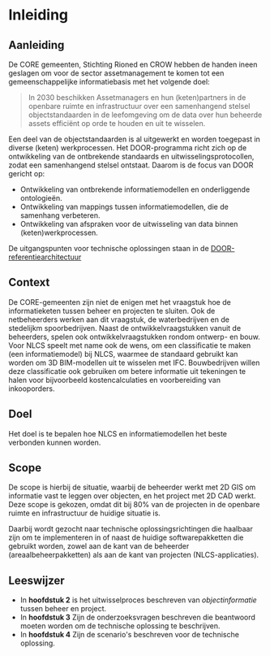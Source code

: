 # Inleiding

## Aanleiding

De CORE gemeenten, Stichting Rioned en CROW hebben de handen ineen geslagen om voor de sector assetmanagement ​te komen tot een gemeenschappelijke informatiebasis met het volgende doel: ​

> In 2030 beschikken Assetmanagers en hun (keten)partners in de openbare ruimte en infrastructuur over een samenhangend stelsel objectstandaarden in de leefomgeving om de data over hun beheerde assets efficiënt op orde te houden en uit te wisselen.​

Een deel van de objectstandaarden is al uitgewerkt en worden toegepast in diverse (keten) werkprocessen. Het DOOR-programma richt zich op de ontwikkeling van de ontbrekende standaards en uitwisselingsprotocollen, zodat een samenhangend stelsel ontstaat. Daarom is de focus van DOOR gericht op: 

* Ontwikkeling van ontbrekende informatiemodellen en onderliggende ontologieën.  
* Ontwikkeling van mappings tussen informatiemodellen, die de samenhang verbeteren. 
* Ontwikkeling van afspraken voor de uitwisseling van data binnen (keten)werkprocessen. 

De uitgangspunten voor technische oplossingen staan in de [DOOR-referentiearchitectuur](https://docs.crow.nl/referentie-architectuur/framework/)

## Context 
De CORE-gemeenten zijn niet de enigen met het vraagstuk hoe de informatieketen tussen beheer en projecten te sluiten. Ook de netbeheerders werken aan dit vraagstuk, de waterbedrijven en de stedelijkm spoorbedrijven.
Naast de ontwikkelvraagstukken vanuit de beheerders, spelen ook ontwikkelvraagstukken rondom ontwerp- en bouw. Voor NLCS speelt met name ook de wens, om een classificatie te maken (een informatiemodel) bij NLCS, waarmee de standaard gebruikt kan worden om 3D BIM-modellen uit te wisselen met IFC. Bouwbedrijven willen deze classificatie ook gebruiken om betere informatie uit tekeningen te halen voor bijvoorbeeld kostencalculaties en voorbereiding van inkooporders.
 
## Doel
Het doel is te bepalen hoe NLCS en informatiemodellen het beste verbonden kunnen worden.


## Scope
De scope is hierbij de situatie, waarbij de beheerder werkt met 2D GIS om informatie vast te leggen over objecten, en het project met 2D CAD werkt. Deze scope is gekozen, omdat dit bij 80% van de projecten in de openbare ruimte en infrastructuur de huidige situatie is. 

Daarbij wordt gezocht naar technische oplossingsrichtingen die haalbaar zijn om te implementeren in of naast de huidige softwarepakketten die gebruikt worden, zowel aan de kant van de beheerder (areaalbeheerpakketten) als aan de kant van projecten (NLCS-applicaties).


## Leeswijzer

* In **hoofdstuk 2** is het uitwisselproces beschreven van *objectinformatie* tussen beheer en project.
* In **hoofdstuk 3** Zijn de onderzoeksvragen beschreven die beantwoord moeten worden om de technische oplossing te beschrijven.
* In **hoofdstuk 4** Zijn de scenario's beschreven voor de technische oplossing.